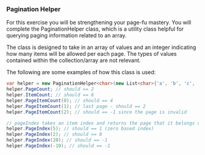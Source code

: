 ### Pagination Helper
For this exercise you will be strengthening your page-fu mastery. You will complete the PaginationHelper class, which is a utility class helpful for querying paging information related to an array.

The class is designed to take in an array of values and an integer indicating how many items will be allowed per each page. The types of values contained within the collection/array are not relevant.

The following are some examples of how this class is used:
```csharp
var helper = new PaginationHelper<char>(new List<char>{'a', 'b', 'c', 'd', 'e', 'f'}, 4);
helper.PageCount; // should == 2
helper.ItemCount; // should == 6
helper.PageItemCount(0); // should == 4
helper.PageItemCount(1); // last page - should == 2
helper.PageItemCount(2); // should == -1 since the page is invalid

// pageIndex takes an item index and returns the page that it belongs on
helper.PageIndex(5); // should == 1 (zero based index)
helper.PageIndex(2); // should == 0
helper.PageIndex(20); // should == -1
helper.PageIndex(-10); // should == -1
```